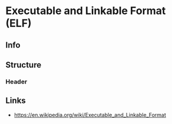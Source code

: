 # Executable and Linkable Format (ELF)

## Info


## Structure
### Header


## Links
- https://en.wikipedia.org/wiki/Executable_and_Linkable_Format
